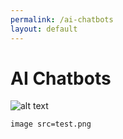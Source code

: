 ```yaml
---
permalink: /ai-chatbots
layout: default
---
```


# AI Chatbots

![alt text](test.png)

`image src=test.png`